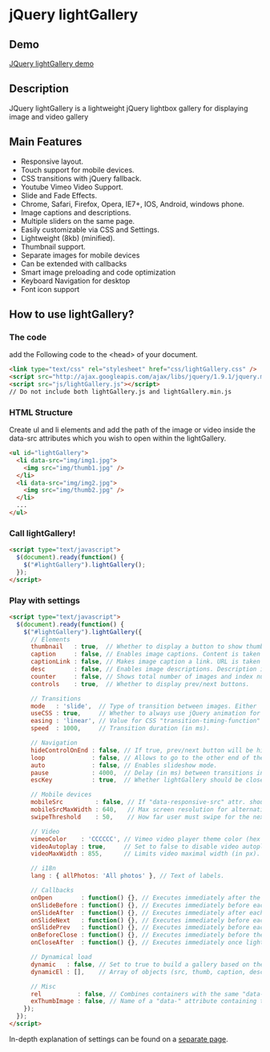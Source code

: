jQuery lightGallery
=============


Demo
----------------
[JQuery lightGallery demo](http://sachinchoolur.github.io/lightGallery/)

Description
----------------
JQuery lightGallery is a lightweight jQuery lightbox gallery for displaying image and video gallery

Main Features
----------------

+   Responsive layout.
+   Touch support for mobile devices.
+   CSS transitions with jQuery fallback.
+   Youtube Vimeo Video Support.
+   Slide and Fade Effects.
+   Chrome, Safari, Firefox, Opera, IE7+, IOS, Android, windows phone.
+   Image captions and descriptions.
+   Multiple sliders on the same page.
+   Easily customizable via CSS and Settings.
+   Lightweight (8kb) (minified).
+   Thumbnail support.
+   Separate images for mobile devices
+   Can be extended with callbacks
+   Smart image preloading and code optimization
+   Keyboard Navigation for desktop
+   Font icon support


How to use lightGallery?
--------------------

### The code ###
add the Following code to the &lt;head&gt; of your document.
```html
<link type="text/css" rel="stylesheet" href="css/lightGallery.css" />           
<script src="http://ajax.googleapis.com/ajax/libs/jquery/1.9.1/jquery.min.js"></script>
<script src="js/lightGallery.js"></script>
// Do not include both lightGallery.js and lightGallery.min.js
```
### HTML Structure ###
Create ul and li elements and add the path of the image or video inside the data-src attributes which you wish to open within the lightGallery.
```html
<ul id="lightGallery">
  <li data-src="img/img1.jpg">
    <img src="img/thumb1.jpg" />
  </li>
  <li data-src="img/img2.jpg">
    <img src="img/thumb2.jpg" />
  </li>
  ...
</ul>
```
### Call lightGallery! ###
```html
<script type="text/javascript">
  $(document).ready(function() {
    $("#lightGallery").lightGallery(); 
  });
</script>
```
### Play with settings ###
```html
<script type="text/javascript">
  $(document).ready(function() {
    $("#lightGallery").lightGallery({
      // Elements
      thumbnail   : true,  // Whether to display a button to show thumbnails.
      caption     : false, // Enables image captions. Content is taken from "data-title" attribute.
      captionLink : false, // Makes image caption a link. URL is taken from "data-link" attribute.
      desc        : false, // Enables image descriptions. Description is taken from "data-desc" attr.
      counter     : false, // Shows total number of images and index number of current image.
      controls    : true,  // Whether to display prev/next buttons.

      // Transitions
      mode   : 'slide',  // Type of transition between images. Either 'slide' or 'fade'.
      useCSS : true,     // Whether to always use jQuery animation for transitions or as a fallback.
      easing : 'linear', // Value for CSS "transition-timing-function" prop. and jQuery .animate().
      speed  : 1000,     // Transition duration (in ms).

      // Navigation
      hideControlOnEnd : false, // If true, prev/next button will be hidden on first/last image.
      loop             : false, // Allows to go to the other end of the gallery at first/last img.
      auto             : false, // Enables slideshow mode.
      pause            : 4000,  // Delay (in ms) between transitions in slideshow mode.
      escKey           : true,  // Whether lightGallery should be closed when user presses "Esc".

      // Mobile devices
      mobileSrc         : false, // If "data-responsive-src" attr. should be used for mobiles.
      mobileSrcMaxWidth : 640,   // Max screen resolution for alternative images to be loaded for.
      swipeThreshold    : 50,    // How far user must swipe for the next/prev image (in px).

      // Video
      vimeoColor    : 'CCCCCC', // Vimeo video player theme color (hex color code).
      videoAutoplay : true,     // Set to false to disable video autoplay option.
      videoMaxWidth : 855,      // Limits video maximal width (in px).

      // i18n
      lang : { allPhotos: 'All photos' }, // Text of labels.

      // Callbacks
      onOpen        : function() {}, // Executes immediately after the gallery is loaded.
      onSlideBefore : function() {}, // Executes immediately before each transition.
      onSlideAfter  : function() {}, // Executes immediately after each transition.
      onSlideNext   : function() {}, // Executes immediately before each "Next" transition.
      onSlidePrev   : function() {}, // Executes immediately before each "Prev" transition.
      onBeforeClose : function() {}, // Executes immediately before the start of the close process.
      onCloseAfter  : function() {}, // Executes immediately once lightGallery is closed.

      // Dynamical load
      dynamic   : false, // Set to true to build a gallery based on the data from "dynamicEl" opt.
      dynamicEl : [],    // Array of objects (src, thumb, caption, desc, mobileSrc) for gallery els.

      // Misc
      rel          : false, // Combines containers with the same "data-rel" attr. into 1 gallery.
      exThumbImage : false, // Name of a "data-" attribute containing the paths to thumbnails.
    });
  });
</script>
```

In-depth explanation of settings can be found on a [separate page](http://sachinchoolur.github.io/lightGallery/settings.html).
